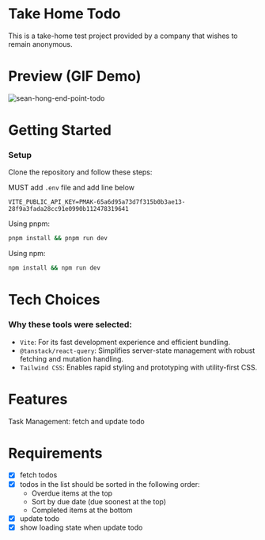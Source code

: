 # Take Home Todo

This is a take-home test project provided by a company that wishes to remain anonymous.

# Preview (GIF Demo)

![sean-hong-end-point-todo](https://github.com/user-attachments/assets/26dda5eb-0b8e-4aec-9651-b27804adb4cc)

# Getting Started

### Setup

Clone the repository and follow these steps:

MUST add `.env` file and add line below
```.env
VITE_PUBLIC_API_KEY=PMAK-65a6d95a73d7f315b0b3ae13-28f9a3fada28cc91e0990b112478319641
```

Using pnpm:

```bash
pnpm install && pnpm run dev
```

Using npm:

```bash
npm install && npm run dev
```

# Tech Choices

### Why these tools were selected:

- `Vite`: For its fast development experience and efficient bundling.
- `@tanstack/react-query`: Simplifies server-state management with robust fetching and mutation handling.
- `Tailwind CSS`: Enables rapid styling and prototyping with utility-first CSS.

# Features

Task Management: fetch and update todo

# Requirements

- [x] fetch todos
- [x] todos in the list should be sorted in the following order:
  - Overdue items at the top
  - Sort by due date (due soonest at the top)
  - Completed items at the bottom
- [x] update todo
- [x] show loading state when update todo
